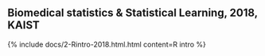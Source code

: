 ## Biomedical statistics & Statistical Learning, 2018, KAIST
{% include docs/2-Rintro-2018.html.html content=R intro %}
